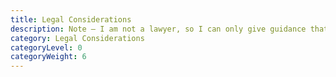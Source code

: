 ```yaml
---
title: Legal Considerations
description: Note – I am not a lawyer, so I can only give guidance that does not constitute legal advice.
category: Legal Considerations
categoryLevel: 0
categoryWeight: 6
---
```

